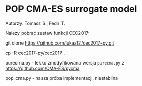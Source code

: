 # POP CMA-ES surrogate model

Autorzy: Tomasz S., Fedir T.

Należy pobrać zestaw funkcji CEC2017:

git clone https://github.com/lukaa12/cec2017-py.git

cp -R cec2017-py/cec2017 .


purecma.py - lekko zmodyfikowana wersja `purecma.py` z https://github.com/CMA-ES/pycma

pop_cma.py - nasza próba implementacji, niestabilna
